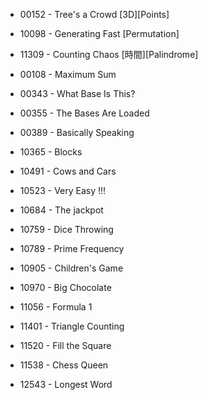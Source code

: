 * 00152 - Tree's a Crowd [3D][Points]
* 10098 - Generating Fast [Permutation]
* 11309 - Counting Chaos [時間][Palindrome]

* 00108 - Maximum Sum
* 00343 - What Base Is This?
* 00355 - The Bases Are Loaded
* 00389 - Basically Speaking
* 10365 - Blocks
* 10491 - Cows and Cars
* 10523 - Very Easy !!!
* 10684 - The jackpot
* 10759 - Dice Throwing
* 10789 - Prime Frequency
* 10905 - Children's Game
* 10970 - Big Chocolate
* 11056 - Formula 1
* 11401 - Triangle Counting
* 11520 - Fill the Square
* 11538 - Chess Queen
* 12543 - Longest Word
